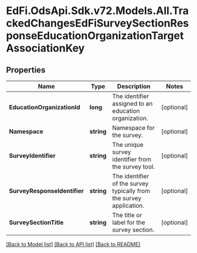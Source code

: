 # EdFi.OdsApi.Sdk.v72.Models.All.TrackedChangesEdFiSurveySectionResponseEducationOrganizationTargetAssociationKey

## Properties

Name | Type | Description | Notes
------------ | ------------- | ------------- | -------------
**EducationOrganizationId** | **long** | The identifier assigned to an education organization. | [optional] 
**Namespace** | **string** | Namespace for the survey. | [optional] 
**SurveyIdentifier** | **string** | The unique survey identifier from the survey tool. | [optional] 
**SurveyResponseIdentifier** | **string** | The identifier of the survey typically from the survey application. | [optional] 
**SurveySectionTitle** | **string** | The title or label for the survey section. | [optional] 

[[Back to Model list]](../README.md#documentation-for-models) [[Back to API list]](../README.md#documentation-for-api-endpoints) [[Back to README]](../README.md)

